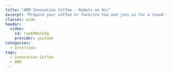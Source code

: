 ```yaml
---
title: "ARM Innovation Coffee - Robots on Air"
excerpt: "Prepare your coffee or favorite tea and join us for a round table on the past present and future of robotics!"
classes: wide
header:
  video:
    id: row6ONnnUZg
    provider: youtube
categories:
  - Interview
tags:
  - Innovation Coffee
  - ARM
---
```

